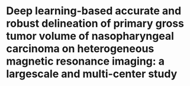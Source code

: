 # Deep learning-based accurate and robust delineation of primary gross tumor volume of nasopharyngeal carcinoma on heterogeneous magnetic resonance imaging: a largescale and multi-center study
